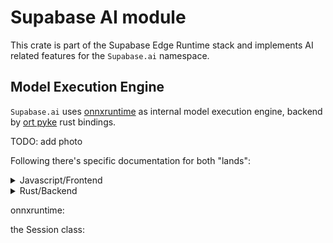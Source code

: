 # Supabase AI module

This crate is part of the Supabase Edge Runtime stack and implements AI related
features for the `Supabase.ai` namespace.

## Model Execution Engine

`Supabase.ai` uses [onnxruntime](https://onnxruntime.ai/) as internal model
execution engine, backend by [ort pyke](https://ort.pyke.io/) rust bindings.

TODO: add photo

Following there's specific documentation for both "lands":

<details>
  <summary>Javascript/Frontend</summary>
</details>

<details>
  <summary>Rust/Backend</summary>
</details>

onnxruntime:

the Session class:
